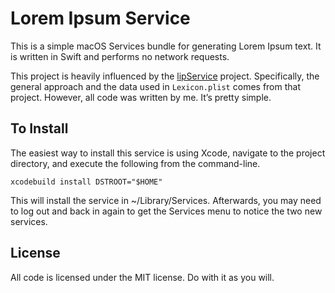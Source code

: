 # Lorem Ipsum Service

This is a simple macOS Services bundle for generating Lorem Ipsum text. It is written in Swift and performs no network
requests.

This project is heavily influenced by the [lipService][lipService] project. Specifically, the general approach and the
data used in `Lexicon.plist` comes from that project. However, all code was written by me. It’s pretty simple.


## To Install

The easiest way to install this service is using Xcode, navigate to the project directory, and execute the following
from the command-line.

    xcodebuild install DSTROOT="$HOME"

This will install the service in ~/Library/Services. Afterwards, you may need to log out and back in again to get the
Services menu to notice the two new services.


## License

All code is licensed under the MIT license. Do with it as you will.


[lipService]: https://github.com/geckocircle/lipService